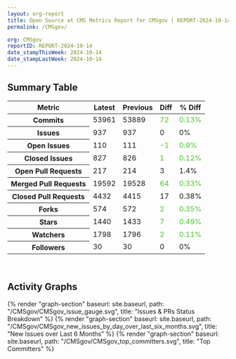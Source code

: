 ```yaml
---
layout: org-report
title: Open Source at CMS Metrics Report for CMSgov | REPORT-2024-10-14
permalink: /CMSgov/

org: CMSgov
reportID: REPORT-2024-10-14
date_stampThisWeek: 2024-10-14
date_stampLastWeek: 2024-10-14
---
```

<div class="summary-table">
  <table class="usa-table usa-table--borderless">
    <h2> Summary Table </h2>
    <thead>
      <tr>
        <th scope="col">Metric</th>
        <th scope="col">Latest</th>
        <th scope="col">Previous</th>
        <th scope="col">Diff</th>
        <th scope="col">% Diff</th>
      </tr>
    </thead>
    <tbody>
      <tr>
        <th scope="row">Commits</th>
        <td>53961</td>
        <td>53889</td>
        <td style="color: #45c527" >72</td>
        <td style="color: #45c527" >0.13%</td>
      </tr>
      <tr>
        <th scope="row">Issues</th>
        <td>937</td>
        <td>937</td>
        <td style="" >0</td>
        <td style="" >0%</td>
      </tr>
      <tr>
        <th scope="row">Open Issues</th>
        <td>110</td>
        <td>111</td>
        <td style="color: #45c527" >-1</td>
        <td style="color: #45c527" >0.9%</td>
      </tr>
      <tr>
        <th scope="row">Closed Issues</th>
        <td>827</td>
        <td>826</td>
        <td style="color: #45c527" >1</td>
        <td style="color: #45c527" >0.12%</td>
      </tr>
      <tr>
        <th scope="row">Open Pull Requests</th>
        <td>217</td>
        <td>214</td>
        <td style="" >3</td>
        <td style="" >1.4%</td>
      </tr>
      <tr>
        <th scope="row">Merged Pull Requests</th>
        <td>19592</td>
        <td>19528</td>
        <td style="color: #45c527" >64</td>
        <td style="color: #45c527" >0.33%</td>
      </tr>
      <tr>
        <th scope="row">Closed Pull Requests</th>
        <td>4432</td>
        <td>4415</td>
        <td style="" >17</td>
        <td style="" >0.38%</td>
      </tr>
      <tr>
        <th scope="row">Forks</th>
        <td>574</td>
        <td>572</td>
        <td style="color: #45c527" >2</td>
        <td style="color: #45c527" >0.35%</td>
      </tr>
      <tr>
        <th scope="row">Stars</th>
        <td>1440</td>
        <td>1433</td>
        <td style="color: #45c527" >7</td>
        <td style="color: #45c527" >0.49%</td>
      </tr>
      <tr>
        <th scope="row">Watchers</th>
        <td>1798</td>
        <td>1796</td>
        <td style="color: #45c527" >2</td>
        <td style="color: #45c527" >0.11%</td>
      </tr>
      <tr>
        <th scope="row">Followers</th>
        <td>30</td>
        <td>30</td>
        <td style="" >0</td>
        <td style="" >0%</td>
      </tr>
    </tbody>
  </table>
</div>
<div class="graph-container">
  <br>
  <h2>Activity Graphs</h2>
  <div class="all-graphs">
    <!--- Issues/PRs Status Breakdown Graph -->
    {% render "graph-section" baseurl: site.baseurl, path: "/CMSgov/CMSgov_issue_gauge.svg", title: "Issues & PRs Status Breakdown" %}
    <!-- New Issues over Last 6 Months -->
    {% render "graph-section" baseurl: site.baseurl, path: "/CMSgov/CMSgov_new_issues_by_day_over_last_six_months.svg", title: "New Issues over Last 6 Months" %}
    <!-- Top Committers Bar Graph -->
    {% render "graph-section" baseurl: site.baseurl, path: "/CMSgov/CMSgov_top_committers.svg", title: "Top Committers" %}
  </div>
</div>